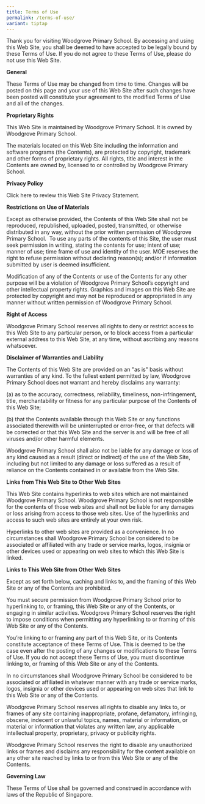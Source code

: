 ```yaml
---
title: Terms of Use
permalink: /terms-of-use/
variant: tiptap
---
```

<p>Thank you for visiting Woodgrove Primary School. By accessing and using
this Web Site, you shall be deemed to have accepted to be legally bound
by these Terms of Use. If you do not agree to these Terms of Use, please
do not use this Web Site.</p>
<p><strong>General</strong>
</p>
<p>These Terms of Use may be changed from time to time. Changes will be posted
on this page and your use of this Web Site after such changes have been
posted will constitute your agreement to the modified Terms of Use and
all of the changes.</p>
<p><strong>Proprietary Rights</strong>
</p>
<p>This Web Site is maintained by Woodgrove Primary School. It is owned by
Woodgrove Primary School.</p>
<p>The materials located on this Web Site including the information and software
programs (the Contents), are protected by copyright, trademark and other
forms of proprietary rights. All rights, title and interest in the Contents
are owned by, licensed to or controlled by Woodgrove Primary School.</p>
<p><strong>Privacy Policy</strong>
</p>
<p>Click here to review this Web Site Privacy Statement.</p>
<p><strong>Restrictions on Use of Materials</strong>
</p>
<p>Except as otherwise provided, the Contents of this Web Site shall not
be reproduced, republished, uploaded, posted, transmitted, or otherwise
distributed in any way, without the prior written permission of Woodgrove
Primary School.&nbsp; To use any parts of the contents of this Site, the
user must seek permission in writing, stating the contents for use; intent
of use; manner of use; time frame of use and identity of the user. MOE
reserves the right to refuse permission without declaring reason(s); and/or
if information submitted by user is deemed insufficient.</p>
<p>Modification of any of the Contents or use of the Contents for any other
purpose will be a violation of Woodgrove Primary School’s copyright and
other intellectual property rights. Graphics and images on this Web Site
are protected by copyright and may not be reproduced or appropriated in
any manner without written permission of Woodgrove Primary School.</p>
<p><strong>Right of Access</strong>
</p>
<p>Woodgrove Primary School reserves all rights to deny or restrict access
to this Web Site to any particular person, or to block access from a particular
external address to this Web Site, at any time, without ascribing any reasons
whatsoever.</p>
<p><strong>Disclaimer of Warranties and Liability</strong>
</p>
<p>The Contents of this Web Site are provided on an "as is" basis without
warranties of any kind. To the fullest extent permitted by law, Woodgrove
Primary School does not warrant and hereby disclaims any warranty:</p>
<p>(a) as to the accuracy, correctness, reliability, timeliness, non-infringement,
title, merchantability or fitness for any particular purpose of the Contents
of this Web Site;</p>
<p>(b) that the Contents available through this Web Site or any functions
associated therewith will be uninterrupted or error-free, or that defects
will be corrected or that this Web Site and the server is and will be free
of all viruses and/or other harmful elements.</p>
<p>Woodgrove Primary School shall also not be liable for any damage or loss
of any kind caused as a result (direct or indirect) of the use of the Web
Site, including but not limited to any damage or loss suffered as a result
of reliance on the Contents contained in or available from the Web Site.</p>
<p><strong>Links from This Web Site to Other Web Sites</strong>
</p>
<p>This Web Site contains hyperlinks to web sites which are not maintained
Woodgrove Primary School. Woodgrove Primary School is not responsible for
the contents of those web sites and shall not be liable for any damages
or loss arising from access to those web sites. Use of the hyperlinks and
access to such web sites are entirely at your own risk.</p>
<p>Hyperlinks to other web sites are provided as a convenience. In no circumstances
shall Woodgrove Primary School be considered to be associated or affiliated
with any trade or service marks, logos, insignia or other devices used
or appearing on web sites to which this Web Site is linked.</p>
<p><strong>Links to This Web Site from Other Web Sites</strong>
</p>
<p>Except as set forth below, caching and links to, and the framing of this
Web Site or any of the Contents are prohibited.</p>
<p>You must secure permission from Woodgrove Primary School prior to hyperlinking
to, or framing, this Web Site or any of the Contents, or engaging in similar
activities. Woodgrove Primary School reserves the right to impose conditions
when permitting any hyperlinking to or framing of this Web Site or any
of the Contents.</p>
<p>You’re linking to or framing any part of this Web Site, or its Contents
constitute acceptance of these Terms of Use. This is deemed to be the case
even after the posting of any changes or modifications to these Terms of
Use. If you do not accept these Terms of Use, you must discontinue linking
to, or framing of this Web Site or any of the Contents.</p>
<p>In no circumstances shall Woodgrove Primary School be considered to be
associated or affiliated in whatever manner with any trade or service marks,
logos, insignia or other devices used or appearing on web sites that link
to this Web Site or any of the Contents.</p>
<p>Woodgrove Primary School reserves all rights to disable any links to,
or frames of any site containing inappropriate, profane, defamatory, infringing,
obscene, indecent or unlawful topics, names, material or information, or
material or information that violates any written law, any applicable intellectual
property, proprietary, privacy or publicity rights.</p>
<p>Woodgrove Primary School reserves the right to disable any unauthorized
links or frames and disclaims any responsibility for the content available
on any other site reached by links to or from this Web Site or any of the
Contents.</p>
<p><strong>Governing Law</strong>
</p>
<p>These Terms of Use shall be governed and construed in accordance with
laws of the Republic of Singapore.</p>
<p>&nbsp;</p>
<p>&nbsp;</p>